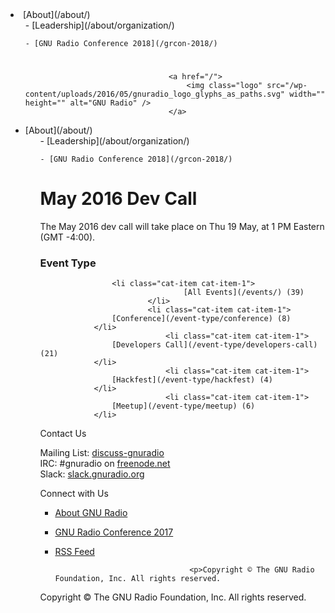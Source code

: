 <li id="menu-item-1682" class="menu-item menu-item-type-post_type menu-item-object-page menu-item-has-children menu-item-1682">[About](/about/)
<ul  class="sub-menu">
	- [Leadership](/about/organization/)

	- [GNU Radio Conference 2018](/grcon-2018/)

# 
									<a href="/">
										<img class="logo" src="/wp-content/uploads/2016/05/gnuradio_logo_glyphs_as_paths.svg" width="" height="" alt="GNU Radio" />
									</a>
								
<li class="menu-item menu-item-type-post_type menu-item-object-page menu-item-has-children menu-item-1682">[About](/about/)
<ul  class="sub-menu">
	- [Leadership](/about/organization/)

	- [GNU Radio Conference 2018](/grcon-2018/)

# May 2016 Dev Call

The May 2016 dev call will take place on Thu 19 May, at 1 PM Eastern (GMT -4:00).

### Event Type
		
					<li class="cat-item cat-item-1">
									[All Events](/events/) (39)
							</li>
							<li class="cat-item cat-item-1">
					[Conference](/event-type/conference) (8)
				</li>
								<li class="cat-item cat-item-1">
					[Developers Call](/event-type/developers-call) (21)
				</li>
								<li class="cat-item cat-item-1">
					[Hackfest](/event-type/hackfest) (4)
				</li>
								<li class="cat-item cat-item-1">
					[Meetup](/event-type/meetup) (6)
				</li>
						
			
		
Contact Us

Mailing List: [discuss-gnuradio](https://lists.gnu.org/mailman/listinfo/discuss-gnuradio)<br />
IRC: #gnuradio on [freenode.net](https://freenode.net/)<br />
Slack: [slack.gnuradio.org](http://slack.gnuradio.org/)

Connect with Us
- [About GNU Radio](/about/)
- [GNU Radio Conference 2017](/grcon-2017/)
- [RSS Feed](/rss-feed/)


									<p>Copyright © The GNU Radio Foundation, Inc. All rights reserved.

Copyright © The GNU Radio Foundation, Inc. All rights reserved.
